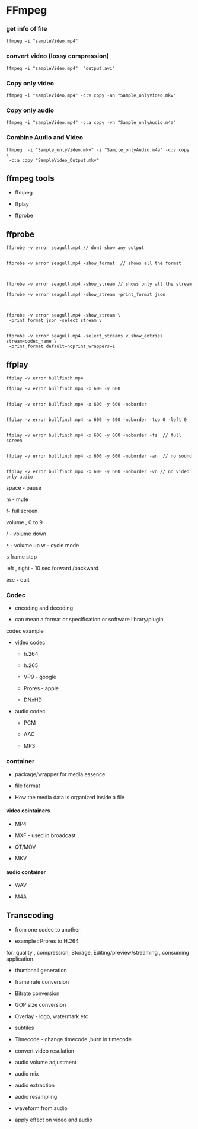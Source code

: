 # FFmpeg

### get info of file

```
ffmpeg -i "sampleVideo.mp4"
```

### convert video (lossy compression)

```
ffmpeg -i "sampleVideo.mp4"  "output.avi"
```

### Copy only video

```
ffmpeg -i "sampleVideo.mp4" -c:v copy -an "Sample_onlyVideo.mkv"
```

### Copy only audio

```
ffmpeg -i "sampleVideo.mp4" -c:a copy -vn "Sample_onlyAudio.m4a"
```

### Combine Audio and Video

```
ffmpeg  -i "Sample_onlyVideo.mkv" -i "Sample_onlyAudio.m4a" -c:v copy \
 -c:a copy "SampleVideo_Output.mkv"
```

## ffmpeg tools

- ffmpeg

- ffplay

- ffprobe

## ffprobe

```
ffprobe -v error seagull.mp4 // dont show any output


ffprobe -v error seagull.mp4 -show_format  // shows all the format



ffprobe -v error seagull.mp4 -show_stream // shows only all the stream

ffprobe -v error seagull.mp4 -show_stream -print_format json



ffprobe -v error seagull.mp4 -show_stream \
 -print_format json -select_stream v


ffprobe -v error seagull.mp4 -select_streams v show_entries stream=codec_name \
 -print_format default=noprint_wrappers=1
```

## ffplay

```
ffplay -v error bullfinch.mp4

ffplay -v error bullfinch.mp4 -x 600 -y 600


ffplay -v error bullfinch.mp4 -x 600 -y 600 -noborder


ffplay -v error bullfinch.mp4 -x 600 -y 600 -noborder -top 0 -left 0


ffplay -v error bullfinch.mp4 -x 600 -y 600 -noborder -fs  // full screen


ffplay -v error bullfinch.mp4 -x 600 -y 600 -noborder -an  // no sound


ffplay -v error bullfinch.mp4 -x 600 -y 600 -noborder -vn // no video only audio
```

space - pause 

m - mute 

f- full screen

volume , 0 to 9 

/  - volume down

`*`  - volume up
w - cycle mode

s  frame step

left , right   - 10 sec forward /backward

esc - quit





### Codec

- encoding and decoding 

- can mean a format or specification or software library/plugin



codec example 

- video codec 
  
  - h.264 
  
  - h.265
  
  - VP9 - google
  
  - Prores - apple
  
  - DNxHD 

- audio codec
  
  - PCM
  
  - AAC
  
  - MP3

### container

- package/wrapper for media essence

- file format 

- How the media data is organized inside a file

#### video cointainers

- MP4

- MXF   - used in broadcast 

- QT/MOV

- MKV 

#### audio container

- WAV 

- M4A



## Transcoding

- from one codec to another 

- example : Prores to H.264

for: quality , compression, Storage, Editing/preview/streaming , consuming application



- thumbnail generation

- frame rate conversion

- Bitrate conversion 

- GOP size conversion

- Overlay  - logo, watermark etc

- subtiles

- Timecode - change timecode ,burn in timecode 

- convert video resulation

- audio volume adjustment

- audio mix

- audio extraction

- audio resampling 

- waveform from audio

- apply effect on video and audio






